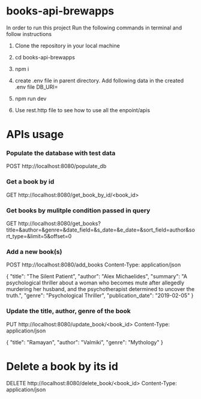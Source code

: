 # books-api-brewapps

In order to run this project
Run the following commands in terminal and follow instructions

1. Clone the repository in your local machine
2. cd books-api-brewapps
3. npm i
4. create .env file in parent directory. Add following data in the created .env file
   DB_URI=<MONGODB ATLAS LINK>
   
5. npm run dev
6. Use rest.http file to see how to use all the enpoint/apis

# APIs usage

### Populate the database with test data
POST http://localhost:8080/populate_db


### Get a book by id
GET http://localhost:8080/get_book_by_id/<book_id>


### Get books by mulitple condition passed in query
GET http://localhost:8080/get_books?title=&author=&genre=&date_field=&s_date=&e_date=&sort_field=author&sort_type=&limit=5&offset=0


### Add a new book(s)
POST http://localhost:8080/add_books
Content-Type: application/json

{
    "title": "The Silent Patient",
    "author": "Alex Michaelides",
    "summary": "A psychological thriller about a woman who becomes mute after allegedly murdering her husband, and the psychotherapist determined to uncover the truth.",
    "genre": "Psychological Thriller",
    "publication_date": "2019-02-05"
}


### Update the title, author, genre of the book
PUT http://localhost:8080/update_book/<book_id>
Content-Type: application/json

{
    "title": "Ramayan",
    "author": "Valmiki",
    "genre": "Mythology"
}


# Delete a book by its id
DELETE http://localhost:8080/delete_book/<book_id>
Content-Type: application/json
